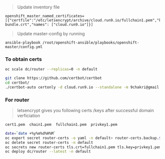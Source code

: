 


> Update inventory file
```
openshift_master_named_certificates=[{"certfile":"/etc/letsencrypt/archive/cloud.run9.io/fullchain1.pem","keyfile":"/etc/letsencrypt/archive/cloud.run9.io/privkey1.pem","cafile":"/etc/origin/master/ca-bundle.crt","names": ["cloud.run9.io"]}]
```
> Update master-config by running 
```
ansible-playbook /root/openshift-ansible/playbooks/openshift-master/config.yml
```



### To obtain certs

```sh
oc scale dc/router --replicas=0 -n default
```


```sh
git clone https://github.com/certbot/certbot
cd certbot/
./certbot-auto certonly -d cloud.run9.io --standalone -m 9chakri@gmail.com -n --agree-tos
```


### For router

> letsencrypt gives you following certs /keys after successful domain verficiation

```sh
cert1.pem  chain1.pem  fullchain1.pem  privkey1.pem
```



```sh
date=`date +%y%m%d%H%M`
oc export secret router-certs -o yaml -n default> router-certs.backup.$date.yaml
oc delete secret router-certs -n default
oc secrets new router-certs tls.crt=fullchain1.pem tls.key=privkey1.pem --type='kubernetes.io/tls' --confirm -n default
oc deploy dc/router --latest -n default
```
